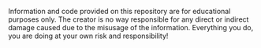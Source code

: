 Information and code provided on this repository are for educational purposes only. The creator is no way responsible for any direct or indirect damage caused due to the misusage of the information. Everything you do, you are doing at your own risk and responsibility!
